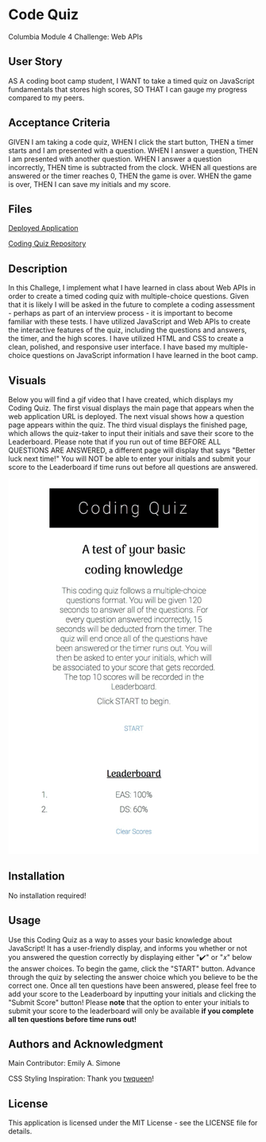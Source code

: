 # Code Quiz
Columbia Module 4 Challenge: Web APIs

## User Story

AS A coding boot camp student,
I WANT to take a timed quiz on JavaScript fundamentals that stores high scores,
SO THAT I can gauge my progress compared to my peers.

## Acceptance Criteria

GIVEN I am taking a code quiz,
WHEN I click the start button,
THEN a timer starts and I am presented with a question.
WHEN I answer a question,
THEN I am presented with another question.
WHEN I answer a question incorrectly,
THEN time is subtracted from the clock.
WHEN all questions are answered or the timer reaches 0,
THEN the game is over.
WHEN the game is over,
THEN I can save my initials and my score.

## Files

[Deployed Application](https://emsim11.github.io/code-quiz/)

[Coding Quiz Repository](https://github.com/emsim11/code-quiz)

## Description

In this Challege, I implement what I have learned in class about Web APIs in order to create a timed coding quiz with multiple-choice questions. Given that it is likely I will be asked in the future to complete a coding assessment - perhaps as part of an interview process - it is important to become familiar with these tests. I have utilized JavaScript and Web APIs to create the interactive features of the quiz, including the questions and answers, the timer, and the high scores. I have utilized HTML and CSS to create a clean, polished, and responsive user interface. I have based my multiple-choice questions on JavaScript information I have learned in the boot camp.

## Visuals

Below you will find a gif video that I have created, which displays my Coding Quiz. The first visual displays the main page that appears when the web application URL is deployed. The next visual shows how a question page appears within the quiz. The third visual displays the finished page, which allows the quiz-taker to input their initials and save their score to the Leaderboard. Please note that if you run out of time BEFORE ALL QUESTIONS ARE ANSWERED, a different page will display that says "Better luck next time!" You will NOT be able to enter your initials and submit your score to the Leaderboard if time runs out before all questions are answered.

![Code Quiz Demo](code-quiz-iPhone-demo.gif)

## Installation

No installation required!

## Usage

Use this Coding Quiz as a way to asses your basic knowledge about JavaScript! It has a user-friendly display, and informs you whether or not you answered the question correctly by displaying either "✔️" or "𝑥" below the answer choices. To begin the game, click the "START" button. Advance through the quiz by selecting the answer choice which you believe to be the correct one. Once all ten questions have been answered, please feel free to add your score to the Leaderboard by inputting your initials and clicking the "Submit Score" button! Please **note** that the option to enter your initials to submit your score to the leaderboard will only be available **if you complete all ten questions before time runs out!**

## Authors and Acknowledgment

Main Contributor: Emily A. Simone

CSS Styling Inspiration: Thank you [twqueen](https://github.com/twqueen)!

## License

This application is licensed under the MIT License - see the LICENSE file for details.